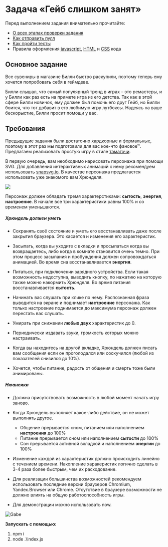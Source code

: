 # Задача «Гейб слишком занят»

Перед выполнением задания внимательно прочитайте:

- [О всех этапах проверки задания](https://github.com/urfu-2017/guides/blob/master/workflow/overall.md)
- [Как отправить пулл](https://github.com/urfu-2017/guides/blob/master/workflow/pull.md)
- [Как пройти тесты](https://github.com/urfu-2017/guides/blob/master/workflow/test.md)
- Правила оформления [javascript](https://github.com/urfu-2017/guides/blob/master/codestyle/js.md), [HTML](https://github.com/urfu-2017/guides/blob/master/codestyle/html.md) и [CSS](https://github.com/urfu-2017/guides/blob/master/codestyle/css.md) кода

## Основное задание

Все сувениры в магазине Билли быстро раскупили, поэтому теперь ему хочется попробовать себя в геймдеве.

Билли слышал, что самый популярный тренд в играх – это ремастеры, и у Билли как раз есть на примете игра из его детства.
Так как в этой сфере Билли новичок, ему должен был помочь его друг Гейб, но Билли боится, что тот добавит в его любимую игру лутбоксы. Надеясь на ваше бескорыстие, Билли просит помощи у вас.

## Требования

Предыдущие задания были достаточно хардкорные и формальные, поэтому в этот раз мы подготовили
для вас кое-что фановое™. Предлагаем реализовать простую игру в стиле [тамагочи](https://ru.wikipedia.org/wiki/%D0%A2%D0%B0%D0%BC%D0%B0%D0%B3%D0%BE%D1%87%D0%B8).

В первую очередь, вам необходимо нарисовать персонажа при помощи SVG.
Для добавления интерактивных анимаций к нему рекомендуем использовать
[snapsvg.io](http://snapsvg.io/).
В качестве персонажа предлагается использовать уже знакомого вам Хрюнделя.

![](https://cloud.githubusercontent.com/assets/4534405/14706865/b8d57320-07da-11e6-9205-8dc4e838b8de.png)

Персонаж должен обладать тремя характерстиками: **сытость**, **энергия**, **настроение**.
В начале все три характеристики равны 100% и со временем уменьшаются.

##### Хрюндель должен уметь

- Сохранять своё состояние и уметь его восстанавливать
  даже после закрытия браузера. Это касается и изменения его характеристик.

- Засыпать, когда вы уходите с вкладки и просыпаться когда вы возвращаетесь,
  либо когда в комнате становится очень темно.
  При этом процесс засыпания и пробуждения должен сопровождаться анимацией.
  Во время сна восстанавливается **энергия**.

- Питаться, при подключении зарядного устройства. Если такая возможность недоступна,
  выводить кнопку, по нажатию на которую также можно накормить Хрюнделя.
  Во время питания восстанавливается **сытость**.

- Начинать вас слушать при клике по нему. Распознанная фраза выводится на экране
  и поднимает **настроение** персонажа. Как только настроение поднимается до максимума
  персонаж должен перестать вас слушать.

- Умирать при снижении **любых двух** характеристик до 0.

- Периодически издавать звуки, громкость которых можно настраивать.

- Когда вы находитесь на другой вкладке, Хрюндель должен писать вам сообщения
  если он проголодался или соскучился (любой из показателей снизился до 10%).

- Хочется, чтобы питание, радость от общения и смерть тоже были анимированы.

##### Нюансики

- Должна присутствовать возможность в любой момент начать игру заново.

- Когда Хрюндель выполняет какое-либо действие, он не может выполнять другое.
  - Общение прерывается сном, питанием или наполнением **настроения** до 100%
  - Питание прерывается сном или наполнением **сытости** до 100%
  - Сон прерывается активной вкладкой и наполнением **энергии** до 100%

- Изменение каждой из характеристик должно происходить линейно с течением времени.
  Накопление харакеристик логично сделать в 3-4 раза более быстрым, чем их расходование.

- Для реализации большинства возможностей рекомендуем использовать последние версии
  браузеров Chromium, Yandex.Browser или Chrome. Отсутствие в браузере возможности
  не должно влиять на общую работоспособность игры.

- Для демонстрации можно использовать now.

![Gabe](https://user-images.githubusercontent.com/8963033/39253521-8183d8ec-48c1-11e8-9b58-664f0f126078.png)

**Запускать с помощью:**
1) npm i
2) node .\index.js
